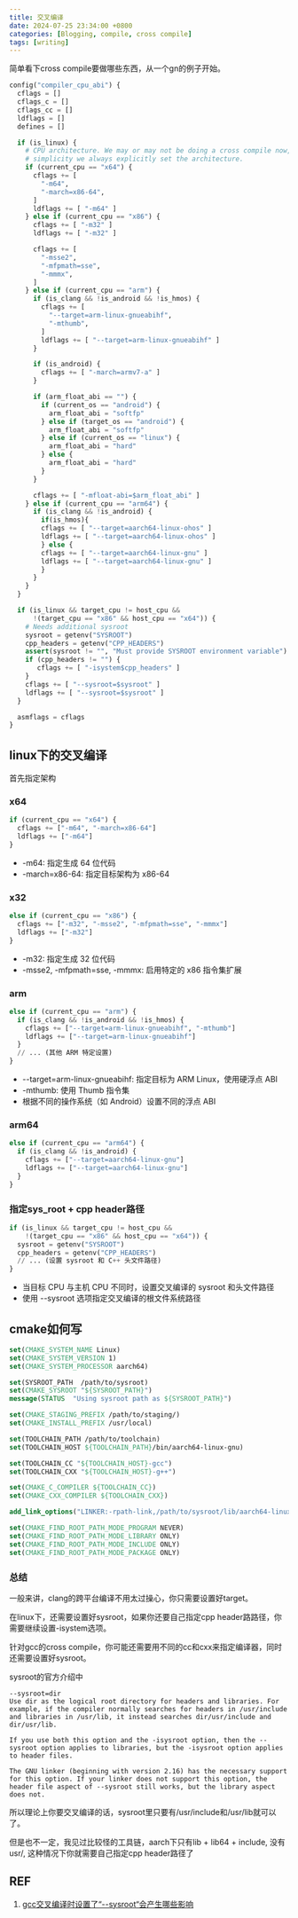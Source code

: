 ```yaml
---
title: 交叉编译
date: 2024-07-25 23:34:00 +0800
categories: [Blogging, compile, cross compile]
tags: [writing]
---
```


简单看下cross compile要做哪些东西，从一个gn的例子开始。

```python
config("compiler_cpu_abi") {
  cflags = []
  cflags_c = []
  cflags_cc = []
  ldflags = []
  defines = []

  if (is_linux) {
    # CPU architecture. We may or may not be doing a cross compile now, so for
    # simplicity we always explicitly set the architecture.
    if (current_cpu == "x64") {
      cflags += [
        "-m64",
        "-march=x86-64",
      ]
      ldflags += [ "-m64" ]
    } else if (current_cpu == "x86") {
      cflags += [ "-m32" ]
      ldflags += [ "-m32" ]

      cflags += [
        "-msse2",
        "-mfpmath=sse",
        "-mmmx",
      ]
    } else if (current_cpu == "arm") {
      if (is_clang && !is_android && !is_hmos) {
        cflags += [
          "--target=arm-linux-gnueabihf",
          "-mthumb",
        ]
        ldflags += [ "--target=arm-linux-gnueabihf" ]
      }

      if (is_android) {
        cflags += [ "-march=armv7-a" ]
      }

      if (arm_float_abi == "") {
        if (current_os == "android") {
          arm_float_abi = "softfp"
        } else if (target_os == "android") {
          arm_float_abi = "softfp"
        } else if (current_os == "linux") {
          arm_float_abi = "hard"
        } else {
          arm_float_abi = "hard"
        }
      }

      cflags += [ "-mfloat-abi=$arm_float_abi" ]
    } else if (current_cpu == "arm64") {
      if (is_clang && !is_android) {
        if(is_hmos){
        cflags += [ "--target=aarch64-linux-ohos" ]
        ldflags += [ "--target=aarch64-linux-ohos" ]
        } else {
        cflags += [ "--target=aarch64-linux-gnu" ]
        ldflags += [ "--target=aarch64-linux-gnu" ]
        }
      }
    }
  }

  if (is_linux && target_cpu != host_cpu &&
      !(target_cpu == "x86" && host_cpu == "x64")) {
    # Needs additional sysroot
    sysroot = getenv("SYSROOT")
    cpp_headers = getenv("CPP_HEADERS")
    assert(sysroot != "", "Must provide SYSROOT environment variable")
    if (cpp_headers != "") {
       cflags += [ "-isystem$cpp_headers" ]
    }
    cflags += [ "--sysroot=$sysroot" ]
    ldflags += [ "--sysroot=$sysroot" ]
  }

  asmflags = cflags
}
```

## linux下的交叉编译

首先指定架构

### x64

```python
if (current_cpu == "x64") {
  cflags += ["-m64", "-march=x86-64"]
  ldflags += ["-m64"]
}
```

+ -m64: 指定生成 64 位代码
+ -march=x86-64: 指定目标架构为 x86-64

### x32

```python
else if (current_cpu == "x86") {
  cflags += ["-m32", "-msse2", "-mfpmath=sse", "-mmmx"]
  ldflags += ["-m32"]
}
```

+ -m32: 指定生成 32 位代码
+ -msse2, -mfpmath=sse, -mmmx: 启用特定的 x86 指令集扩展

### arm

```python
else if (current_cpu == "arm") {
  if (is_clang && !is_android && !is_hmos) {
    cflags += ["--target=arm-linux-gnueabihf", "-mthumb"]
    ldflags += ["--target=arm-linux-gnueabihf"]
  }
  // ... (其他 ARM 特定设置)
}
```

+ --target=arm-linux-gnueabihf: 指定目标为 ARM Linux，使用硬浮点 ABI
+ -mthumb: 使用 Thumb 指令集
+ 根据不同的操作系统（如 Android）设置不同的浮点 ABI

### arm64

```python
else if (current_cpu == "arm64") {
  if (is_clang && !is_android) {
    cflags += ["--target=aarch64-linux-gnu"]
    ldflags += ["--target=aarch64-linux-gnu"]
  }
}
```

### 指定sys_root + cpp header路径

```python
if (is_linux && target_cpu != host_cpu &&
    !(target_cpu == "x86" && host_cpu == "x64")) {
  sysroot = getenv("SYSROOT")
  cpp_headers = getenv("CPP_HEADERS")
  // ... (设置 sysroot 和 C++ 头文件路径)
}
```

+ 当目标 CPU 与主机 CPU 不同时，设置交叉编译的 sysroot 和头文件路径
+ 使用 --sysroot 选项指定交叉编译的根文件系统路径

## cmake如何写

```cmake
set(CMAKE_SYSTEM_NAME Linux)
set(CMAKE_SYSTEM_VERSION 1)
set(CMAKE_SYSTEM_PROCESSOR aarch64)

set(SYSROOT_PATH  /path/to/sysroot)
set(CMAKE_SYSROOT "${SYSROOT_PATH}")
message(STATUS  "Using sysroot path as ${SYSROOT_PATH}")

set(CMAKE_STAGING_PREFIX /path/to/staging/)
set(CMAKE_INSTALL_PREFIX /usr/local)

set(TOOLCHAIN_PATH /path/to/toolchain)
set(TOOLCHAIN_HOST ${TOOLCHAIN_PATH}/bin/aarch64-linux-gnu)

set(TOOLCHAIN_CC "${TOOLCHAIN_HOST}-gcc")
set(TOOLCHAIN_CXX "${TOOLCHAIN_HOST}-g++")

set(CMAKE_C_COMPILER ${TOOLCHAIN_CC})
set(CMAKE_CXX_COMPILER ${TOOLCHAIN_CXX})

add_link_options("LINKER:-rpath-link,/path/to/sysroot/lib/aarch64-linux-gnu:/home/admin/tx2-rootfs/usr/lib/aarch64-linux-gnu")

set(CMAKE_FIND_ROOT_PATH_MODE_PROGRAM NEVER)
set(CMAKE_FIND_ROOT_PATH_MODE_LIBRARY ONLY)
set(CMAKE_FIND_ROOT_PATH_MODE_INCLUDE ONLY)
set(CMAKE_FIND_ROOT_PATH_MODE_PACKAGE ONLY)
```

### 总结

一般来讲，clang的跨平台编译不用太过操心，你只需要设置好target。

在linux下，还需要设置好sysroot，如果你还要自己指定cpp header路路径，你需要继续设置-isystem选项。

针对gcc的cross compile，你可能还需要用不同的cc和cxx来指定编译器，同时还需要设置好sysroot。

sysroot的官方介绍中

```ascii
--sysroot=dir
Use dir as the logical root directory for headers and libraries. For example, if the compiler normally searches for headers in /usr/include and libraries in /usr/lib, it instead searches dir/usr/include and dir/usr/lib.

If you use both this option and the -isysroot option, then the --sysroot option applies to libraries, but the -isysroot option applies to header files.

The GNU linker (beginning with version 2.16) has the necessary support for this option. If your linker does not support this option, the header file aspect of --sysroot still works, but the library aspect does not.
```

所以理论上你要交叉编译的话，sysroot里只要有/usr/include和/usr/lib就可以了。

但是也不一定，我见过比较怪的工具链，aarch下只有lib + lib64 + include, 没有usr/, 这种情况下你就需要自己指定cpp header路径了

## REF

1. [gcc交叉编译时设置了“--sysroot“会产生哪些影响](https://blog.csdn.net/zvvzxzko2006/article/details/110467542)
